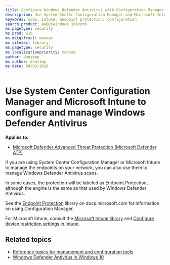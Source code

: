 ```yaml
---
title: Configure Windows Defender Antivirus with Configuration Manager and Intune
description: Use System Center Configuration Manager and Microsoft Intune to configure Windows Defender AV and Endpoint Protection
keywords: scep, intune, endpoint protection, configuration
search.product: eADQiWindows 10XVcnh
ms.pagetype: security
ms.prod: w10
ms.mktglfcycl: manage
ms.sitesec: library
ms.pagetype: security
ms.localizationpriority: medium
author: dansimp
ms.author: dansimp
ms.date: 09/03/2018
---
```


# Use System Center Configuration Manager and Microsoft Intune to configure and manage Windows Defender Antivirus

**Applies to:**

- [Microsoft Defender Advanced Threat Protection (Microsoft Defender ATP)](https://go.microsoft.com/fwlink/p/?linkid=2069559)

If you are using System Center Configuration Manager or Microsoft Intune to manage the endpoints on your network, you can also use them to manage Windows Defender Antivirus scans.

In some cases, the protection will be labeled as Endpoint Protection, although the engine is the same as that used by Windows Defender Antivirus.

See the [Endpoint Protection](https://docs.microsoft.com/sccm/protect/deploy-use/endpoint-protection) library on docs.microsoft.com for information on using Configuration Manager.

For Microsoft Intune, consult the [Microsoft Intune library](https://docs.microsoft.com/intune/introduction-intune) and [Configure device restriction settings in Intune](https://docs.microsoft.com/intune/device-restrictions-configure).


## Related topics

- [Reference topics for management and configuration tools](configuration-management-reference-windows-defender-antivirus.md)
- [Windows Defender Antivirus in Windows 10](windows-defender-antivirus-in-windows-10.md)
